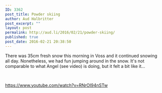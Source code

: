 ```yaml
---
ID: 3362
post_title: Powder skiing
author: Aud Halbritter
post_excerpt: ""
layout: post
permalink: http://aud.li/2016/02/21/powder-skiing/
published: true
post_date: 2016-02-21 20:38:50
---
```

There was 35cm fresh snow this morning in Voss and it continued snowing all day. Nonetheless, we had fun jumping around in the snow. It's not comparable to what Angel (see video) is doing, but it felt a bit like it...

&nbsp;

https://www.youtube.com/watch?v=RNrOI94nSTw